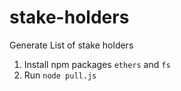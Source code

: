 # stake-holders
Generate List of stake holders

1. Install npm packages `ethers` and `fs`
2. Run `node pull.js`
